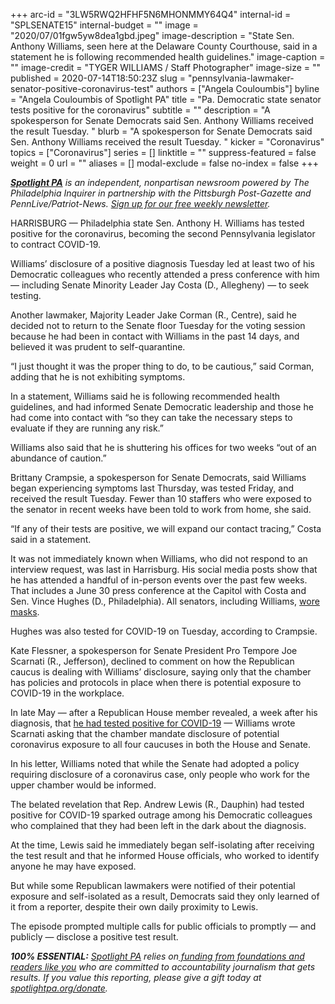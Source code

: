 +++
arc-id = "3LW5RWQ2HFHF5N6MHONMMY64Q4"
internal-id = "SPLSENATE15"
internal-budget = ""
image = "2020/07/01fgw5yw8dea1gbd.jpeg"
image-description = "State Sen. Anthony Williams, seen here at the Delaware County Courthouse, said in a statement he is following recommended health guidelines."
image-caption = ""
image-credit = "TYGER WILLIAMS / Staff Photographer"
image-size = ""
published = 2020-07-14T18:50:23Z
slug = "pennsylvania-lawmaker-senator-positive-coronavirus-test"
authors = ["Angela Couloumbis"]
byline = "Angela Couloumbis of Spotlight PA"
title = "Pa. Democratic state senator tests positive for the coronavirus"
subtitle = ""
description = "A spokesperson for Senate Democrats said Sen. Anthony Williams received the result Tuesday. "
blurb = "A spokesperson for Senate Democrats said Sen. Anthony Williams received the result Tuesday. "
kicker = "Coronavirus"
topics = ["Coronavirus"]
series = []
linktitle = ""
suppress-featured = false
weight = 0
url = ""
aliases = []
modal-exclude = false
no-index = false
+++

<a href="https://www.spotlightpa.org/"><i><b>Spotlight PA</b></i></a><i> is an independent, nonpartisan newsroom powered by The Philadelphia Inquirer in partnership with the Pittsburgh Post-Gazette and PennLive/Patriot-News. </i><a href="https://www.spotlightpa.org/newsletters"><i>Sign up for our free weekly newsletter</i></a><i>.</i>

HARRISBURG — Philadelphia state Sen. Anthony H. Williams has tested positive for the coronavirus, becoming the second Pennsylvania legislator to contract COVID-19.

Williams’ disclosure of a positive diagnosis Tuesday led at least two of his Democratic colleagues who recently attended a press conference with him — including Senate Minority Leader Jay Costa (D., Allegheny) — to seek testing.

Another lawmaker, Majority Leader Jake Corman (R., Centre), said he decided not to return to the Senate floor Tuesday for the voting session because he had been in contact with Williams in the past 14 days, and believed it was prudent to self-quarantine.

“I just thought it was the proper thing to do, to be cautious,” said Corman, adding that he is not exhibiting symptoms.

In a statement, Williams said he is following recommended health guidelines, and had informed Senate Democratic leadership and those he had come into contact with “so they can take the necessary steps to evaluate if they are running any risk.”

<script src="https://www.spotlightpa.org/embed.js" async></script><div data-spl-embed-version="1" data-spl-src="https://www.spotlightpa.org/embeds/donate/"></div>


Williams also said that he is shuttering his offices for two weeks “out of an abundance of caution.”

Brittany Crampsie, a spokesperson for Senate Democrats, said Williams began experiencing symptoms last Thursday, was tested Friday, and received the result Tuesday. Fewer than 10 staffers who were exposed to the senator in recent weeks have been told to work from home, she said.

“If any of their tests are positive, we will expand our contact tracing,” Costa said in a statement.

It was not immediately known when Williams, who did not respond to an interview request, was last in Harrisburg. His social media posts show that he has attended a handful of in-person events over the past few weeks. That includes a June 30 press conference at the Capitol with Costa and Sen. Vince Hughes (D., Philadelphia). All senators, including Williams, <a href="https://www.facebook.com/anthony.h.williams/videos/2405995759700904" target=_blank>wore masks</a>.

Hughes was also tested for COVID-19 on Tuesday, according to Crampsie.

Kate Flessner, a spokesperson for Senate President Pro Tempore Joe Scarnati (R., Jefferson), declined to comment on how the Republican caucus is dealing with Williams’ disclosure, saying only that the chamber has policies and protocols in place when there is potential exposure to COVID-19 in the workplace.

<script src="https://www.spotlightpa.org/embed.js" async></script><div data-spl-embed-version="1" data-spl-src="https://www.spotlightpa.org/embeds/newsletter/"></div>


In late May — after a Republican House member revealed, a week after his diagnosis, that <a href="https://www.spotlightpa.org/news/2020/05/pennsylvania-republican-lawmaker-coronavirus-democrats-questions/" target=_blank>he had tested positive for COVID-19</a> — Williams wrote Scarnati asking that the chamber mandate disclosure of potential coronavirus exposure to all four caucuses in both the House and Senate.

In his letter, Williams noted that while the Senate had adopted a policy requiring disclosure of a coronavirus case, only people who work for the upper chamber would be informed.

The belated revelation that Rep. Andrew Lewis (R., Dauphin) had tested positive for COVID-19 sparked outrage among his Democratic colleagues who complained that they had been left in the dark about the diagnosis.

At the time, Lewis said he immediately began self-isolating after receiving the test result and that he informed House officials, who worked to identify anyone he may have exposed.

But while some Republican lawmakers were notified of their potential exposure and self-isolated as a result, Democrats said they only learned of it from a reporter, despite their own daily proximity to Lewis.

The episode prompted multiple calls for public officials to promptly — and publicly — disclose a positive test result.

<i><b>100% ESSENTIAL:</b></i> <a href="https://www.spotlightpa.org/"><i>Spotlight PA</i></a><i> relies on</i><a href="https://www.spotlightpa.org/support"><i> funding from foundations and readers like you</i></a><i> who are committed to accountability journalism that gets results. If you value this reporting, please give a gift today at </i><a href="http://spotlightpa.org/donate"><i>spotlightpa.org/donate</i></a><i>.</i>
